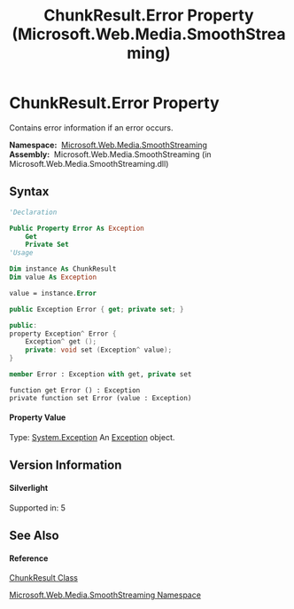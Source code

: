 ﻿---
title: ChunkResult.Error Property  (Microsoft.Web.Media.SmoothStreaming)
TOCTitle: Error Property
ms:assetid: P:Microsoft.Web.Media.SmoothStreaming.ChunkResult.Error
ms:mtpsurl: https://msdn.microsoft.com/en-us/library/microsoft.web.media.smoothstreaming.chunkresult.error(v=VS.95)
ms:contentKeyID: 46307763
ms.date: 05/31/2012
mtps_version: v=VS.95
f1_keywords:
- Microsoft.Web.Media.SmoothStreaming.ChunkResult.Error
- Microsoft.Web.Media.SmoothStreaming.ChunkResult.get_Error
- Microsoft.Web.Media.SmoothStreaming.ChunkResult.set_Error
dev_langs:
- CSharp
- JScript
- VB
- FSharp
- c++
api_location:
- Microsoft.Web.Media.SmoothStreaming.dll
api_name:
- Microsoft.Web.Media.SmoothStreaming.ChunkResult.Error
- Microsoft.Web.Media.SmoothStreaming.ChunkResult.get_Error
- Microsoft.Web.Media.SmoothStreaming.ChunkResult.set_Error
api_type:
- Managed
topic_type:
- apiref
- kbSyntax
product_family_name: VS
ROBOTS: INDEX,FOLLOW
---

# ChunkResult.Error Property

Contains error information if an error occurs.

**Namespace:**  [Microsoft.Web.Media.SmoothStreaming](microsoft-web-media-smoothstreaming-namespace_1.md)  
**Assembly:**  Microsoft.Web.Media.SmoothStreaming (in Microsoft.Web.Media.SmoothStreaming.dll)

## Syntax

``` vb
'Declaration

Public Property Error As Exception
    Get
    Private Set
'Usage

Dim instance As ChunkResult
Dim value As Exception

value = instance.Error
```

``` csharp
public Exception Error { get; private set; }
```

``` c++
public:
property Exception^ Error {
    Exception^ get ();
    private: void set (Exception^ value);
}
```

``` fsharp
member Error : Exception with get, private set
```

``` jscript
function get Error () : Exception
private function set Error (value : Exception)
```

#### Property Value

Type: [System.Exception](https://msdn.microsoft.com/en-us/library/c18k6c59\(v=vs.95\))  
An [Exception](https://msdn.microsoft.com/en-us/library/c18k6c59\(v=vs.95\)) object.

## Version Information

#### Silverlight

Supported in: 5  

## See Also

#### Reference

[ChunkResult Class](chunkresult-class-microsoft-web-media-smoothstreaming_1.md)

[Microsoft.Web.Media.SmoothStreaming Namespace](microsoft-web-media-smoothstreaming-namespace_1.md)

